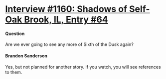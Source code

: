 # [Interview #1160: Shadows of Self-Oak Brook, IL, Entry #64](https://www.theoryland.com/intvmain.php?i=1160#64)

#### Question

Are we ever going to see any more of Sixth of the Dusk again?

#### Brandon Sanderson

Yes, but not planned for another story. If you watch, you will see references to them.

